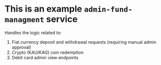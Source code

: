 # This is an example `admin-fund-managment` service

Handles the logic related to:

1. Fiat currency deposit and withdrawal requests (requiring manual admin approval)
2. Crypto (KAU/KAG) coin redemption
3. Debit card admin view endpoints
